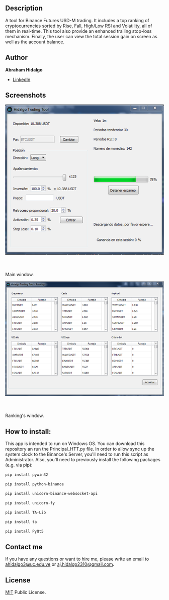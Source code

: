 ## Description
A tool for Binance Futures USD-M trading. It includes a top ranking of cryptocurrencies sorted by Rise, Fall, High/Low RSI and Volatility, all of them in real-time. This tool also provide an enhanced trailing stop-loss mechanism. Finally, the user can view the total session gain on screen as well as the account balance.

## Author
**Abraham Hidalgo**
* [LinkedIn](https://www.linkedin.com/in/hidalgoabraham/)

## Screenshots

![App Screenshot](./ventana1.png)
<br />
<br />
<br />
<br />
Main window. 

![App Screenshot](./ventana2.png)
<br />
<br />
<br />
<br />
Ranking's window.

## How to install:
This app is intended to run on Windows OS. You can download this repository an run the Principal_HTT.py file. In order to allow sync up the system clock to the Binance's Server, you'll need to run this script as Administrator. Also, you'll need to previously install the following packages (e.g. via pip):

```
pip install pywin32
```
```
pip install python-binance
```
```
pip install unicorn-binance-websocket-api
```
```
pip install unicorn-fy
```
```
pip install TA-Lib
```
```
pip install ta
```
```
pip install PyQt5
```

## Contact me
If you have any questions or want to hire me, please write an email to ahidalgo3@uc.edu.ve or aj.hidalgo2310@gmail.com.

## License

[MIT](https://choosealicense.com/licenses/mit/) Public License.



